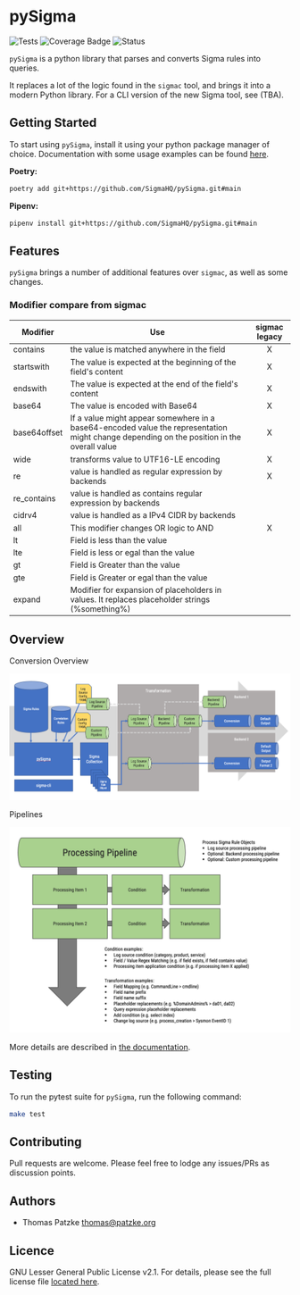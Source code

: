 # pySigma

![Tests](https://github.com/SigmaHQ/pySigma/actions/workflows/test.yml/badge.svg)
![Coverage Badge](https://img.shields.io/endpoint?url=https://gist.githubusercontent.com/thomaspatzke/11b31b4f709b6dc54a30d5203e8fe0ee/raw/SigmaHQ-pySigma-coverage.json)
![Status](https://img.shields.io/badge/Status-pre--release-orange)

`pySigma` is a python library that parses and converts Sigma rules into queries.

It replaces a lot of the logic found in the `sigmac` tool, and brings it into a modern Python library. For a CLI version of the new Sigma tool, see (TBA).

## Getting Started

To start using `pySigma`, install it using your python package manager of choice. Documentation with
some usage examples can be found [here](https://sigmahq-pysigma.readthedocs.io/).

**Poetry:**

```bash
poetry add git+https://github.com/SigmaHQ/pySigma.git#main
```

**Pipenv:**

```bash
pipenv install git+https://github.com/SigmaHQ/pySigma.git#main
```

## Features

`pySigma` brings a number of additional features over `sigmac`, as well as some changes.

### Modifier compare from sigmac

|Modifier|Use|sigmac legacy|
|--------|---|:-------------:|
|contains|the value is matched anywhere in the field|X|
|startswith|The value is expected at the beginning of the field's content|X|
|endswith|The value is expected at the end of the field's content|X|
|base64|The value is encoded with Base64|X|
|base64offset|If a value might appear somewhere in a base64-encoded value the representation might change depending on the position in the overall value|X|
|wide|transforms value to UTF16-LE encoding|X|
|re|value is handled as regular expression by backends|X|
|re_contains|value is handled as contains regular expression by backends||
|cidrv4|value is handled as a IPv4 CIDR by backends||
|all|This modifier changes OR logic to AND|X|
|lt|Field is less than the value||
|lte|Field is less or egal than the value||
|gt|Field is Greater than the value||
|gte|Field is Greater or egal than the value||
|expand|Modifier for expansion of placeholders in values. It replaces placeholder strings (%something%)||

## Overview

Conversion Overview

![Conversion Graph](/docs/images/conversion.png)

Pipelines

![Conversion Graph](/docs/images/pipelines.png)

More details are described in [the documentation](https://sigmahq-pysigma.readthedocs.io/).

## Testing

To run the pytest suite for `pySigma`, run the following command:

```bash
make test
```

## Contributing

Pull requests are welcome. Please feel free to lodge any issues/PRs as discussion points.

## Authors

- Thomas Patzke <thomas@patzke.org>

## Licence

GNU Lesser General Public License v2.1. For details, please see the full license file [located here](https://github.com/SigmaHQ/pySigma/blob/main/LICENSE).
